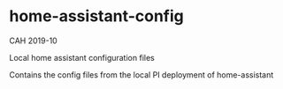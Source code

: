 # home-assistant-config

CAH 2019-10

Local home assistant configuration files

Contains the config files from the local PI deployment of home-assistant
